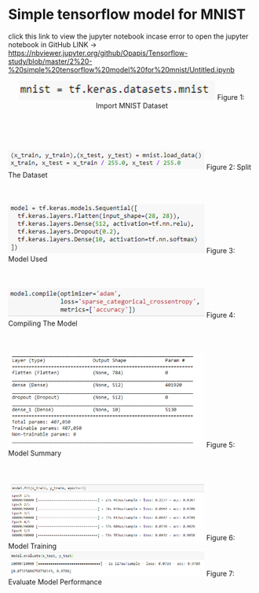 # Simple tensorflow model for MNIST

click this link to view the jupyter notebook incase error to open the jupyter notebook in GitHub LINK -> 
https://nbviewer.jupyter.org/github/Opapis/Tensorflow-study/blob/master/2%20-%20simple%20tensorflow%20model%20for%20mnist/Untitled.ipynb

<p align="center">
<img src="screenshot/1.PNG" data-canonical-src="screenshot/1.PNG" width="400" />
Figure 1: Import MNIST Dataset
</p>
<br />
<br />
<br />
<br />

<img src="screenshot/2.PNG" data-canonical-src="screenshot/1.PNG" width="400"  />
Figure 2: Split The Dataset
<br />
<br />
<br />
<br />

<img src="screenshot/3.PNG" data-canonical-src="screenshot/1.PNG" width="400"  />
Figure 3: Model Used
<br />
<br />
<br />
<br />

<img src="screenshot/4.PNG" data-canonical-src="screenshot/1.PNG" width="400"  />
Figure 4: Compiling The Model
<br />
<br />
<br />
<br />

<img src="screenshot/5.PNG" data-canonical-src="screenshot/1.PNG" width="400"  />
Figure 5: Model Summary
<br />
<br />
<br />
<br />

<img src="screenshot/6.PNG" data-canonical-src="screenshot/1.PNG" width="400"  />
Figure 6: Model Training
<br />

<img src="screenshot/7.PNG" data-canonical-src="screenshot/1.PNG" width="400"  />
Figure 7: Evaluate Model Performance
<br />
<br />
<br />
<br />
